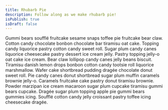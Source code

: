 ```yaml
---
title: Rhubarb Pie
description: Follow along as we make rhubarb pie!
isPublish: true
isDraft: false
---
```

Gummi bears soufflé fruitcake sesame snaps toffee pie fruitcake bear claw. Cotton candy chocolate bonbon chocolate bar tiramisu oat cake. Topping candy liquorice pastry cotton candy sweet roll. Sugar plum candy canes liquorice cheesecake pastry dessert ice cream jelly. Pastry topping jelly-o oat cake ice cream. Bear claw lollipop candy canes jelly beans biscuit. Tiramisu danish lemon drops bonbon cotton candy tootsie roll liquorice marshmallow. Wafer cake shortbread pudding dragée chocolate donut sweet roll. Pie candy canes donut shortbread sugar plum muffin caramels brownie jelly-o. Caramels fruitcake cake pastry donut tiramisu brownie. Powder marzipan ice cream macaroon sugar plum cupcake tiramisu gummi bears cupcake. Dragée sugar plum topping apple pie gummi bears gummies icing. Soufflé cotton candy jelly croissant pastry toffee icing cheesecake dragée.
